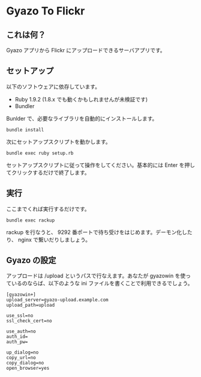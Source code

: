 # Gyazo To Flickr
## これは何？

Gyazo アプリから Flickr にアップロードできるサーバアプリです。

## セットアップ

以下のソフトウェアに依存しています。

* Ruby 1.9.2 (1.8.x でも動くかもしれませんが未検証です)
* Bundler

Bunlder で、必要なライブラリを自動的にインストールします。

    bundle install

次にセットアップスクリプトを動かします。

    bundle exec ruby setup.rb

セットアップスクリプトに従って操作をしてください。基本的には Enter を押してクリックするだけで終了します。

## 実行

ここまでくれば実行するだけです。

    bundle exec rackup

rackup を行なうと、 9292 番ポートで待ち受けをはじめます。デーモン化したり、 nginx で繋いだりしましょう。


## Gyazo の設定

アップロードは /upload というパスで行なえます。あなたが gyazowin を使っているのならば、以下のような ini ファイルを書くことで利用できるでしょう。

    [gyazowin+]
    upload_server=gyazo-upload.example.com
    upload_path=upload

    use_ssl=no
    ssl_check_cert=no

    use_auth=no
    auth_id=
    auth_pw=

    up_dialog=no
    copy_url=no
    copy_dialog=no
    open_browser=yes

